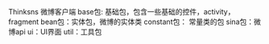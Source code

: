 
Thinksns 微博客户端
base包: 基础包，包含一些基础的控件，activity，fragment
bean包：实体包，微博的实体类
constant包： 常量类的包
sina包：微博api
ui：UI界面
util：工具包

